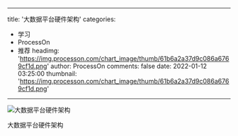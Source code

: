 
---
title: '大数据平台硬件架构'
categories: 
 - 学习
 - ProcessOn
 - 推荐
headimg: 'https://img.processon.com/chart_image/thumb/61b6a2a37d9c086a6769cf1d.png'
author: ProcessOn
comments: false
date: 2022-01-12 03:25:00
thumbnail: 'https://img.processon.com/chart_image/thumb/61b6a2a37d9c086a6769cf1d.png'
---

<div>   
<img class="thumb" alt="大数据平台硬件架构" src="https://img.processon.com/chart_image/thumb/61b6a2a37d9c086a6769cf1d.png" referrerpolicy="no-referrer">
<p>大数据平台硬件架构</p>  
</div>
            